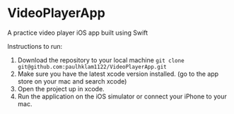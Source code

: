 # VideoPlayerApp
A practice video player iOS app built using Swift

Instructions to run:
1. Download the repository to your local machine `git clone git@github.com:paulhklam1122/VideoPlayerApp.git`
2. Make sure you have the latest xcode version installed. (go to the app store on your mac and search xcode)
3. Open the project up in xcode.
4. Run the application on the iOS simulator or connect your iPhone to your mac.
